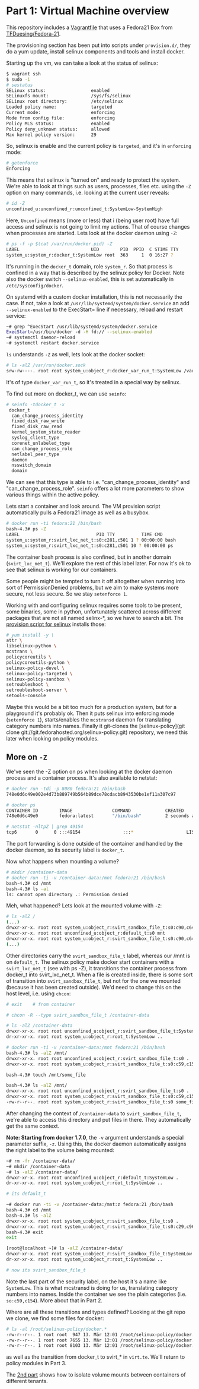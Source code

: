 # Part 1: Virtual Machine overview

This repository includes a [Vagrantfile](https://raw.githubusercontent.com/aschmidt75/docker-selinux-playground/master/Vagrantfile) that
uses a Fedora21 Box from [TFDuesing/Fedora-21](https://vagrantcloud.com/TFDuesing/boxes/Fedora-21).

The provisioning section has been put into scripts under `provision.d/`, they
do a yum update, install selinux components and tools and install docker.

Starting up the vm, we can take a look at the status of selinux:

```bash
$ vagrant ssh
$ sudo -i
# sestatus
SELinux status:                 enabled
SELinuxfs mount:                /sys/fs/selinux
SELinux root directory:         /etc/selinux
Loaded policy name:             targeted
Current mode:                   enforcing
Mode from config file:          enforcing
Policy MLS status:              enabled
Policy deny_unknown status:     allowed
Max kernel policy version:      29
```

So, selinux is enable and the current policy is `targeted`, and it's in `enforcing`
mode:

```bash
# getenforce
Enforcing
```

This means that selinux is "turned on" and ready to protect the system. We're
able to look at things such as users, processes, files etc. using the `-Z` option
on many commands, i.e. looking at the current user reveals:


```bash
# id -Z
unconfined_u:unconfined_r:unconfined_t:SystemLow-SystemHigh
```

Here, `Unconfined` means (more or less) that i (being user root) have full access and
selinux is not going to limit my actions. That of course changes when processes
are started. Lets look at the docker daemon using `-Z`:


```bash
# ps -f -p $(cat /var/run/docker.pid) -Z
LABEL                           UID        PID  PPID  C STIME TTY          TIME CMD
system_u:system_r:docker_t:SystemLow root  363     1  0 16:27 ?        00:00:09 /usr/bin/docker -d --selinux-enabled
```

It's running in the `docker_t` domain, role `system_r`. So that process is confined in a way
that is described by the selinux policy for Docker. Note also the docker switch `--selinux-enabled`,
this is set automatically in `/etc/sysconfig/docker`.

On systemd with a custom docker installation, this is not necessarily the case. If not, take a look at
`/usr/lib/systemd/system/docker.service` an add `--selinux-enabled` to the ExecStart= line if necessary,
reload and restart service:

```bash
~# grep ^ExecStart /usr/lib/systemd/system/docker.service
ExecStart=/usr/bin/docker -d -H fd:// --selinux-enabled
~# systemctl daemon-reload
~# systemctl restart docker.service
```

`ls` understands `-Z` as well, lets look at the docker socket:

```bash
# ls -alZ /var/run/docker.sock
srw-rw----. root root system_u:object_r:docker_var_run_t:SystemLow /var/run/docker.sock
```

It's of type `docker_var_run_t`, so it's treated in a special way by selinux.

To find out more on docker_t, we can use `seinfo`:

```bash
# seinfo -tdocker_t -x
 docker_t
  can_change_process_identity
  fixed_disk_raw_write
  fixed_disk_raw_read
  kernel_system_state_reader
  syslog_client_type
  corenet_unlabeled_type
  can_change_process_role
  netlabel_peer_type
  daemon
  nsswitch_domain
  domain
```

We can see that this type is able to i.e. "can_change_process_identity" and "can_change_process_role".
`seinfo` offers a lot more parameters to show various things within the active policy.

Lets start a container and look around. The VM provision script automatically pulls a Fedora21 image
as well as a busybox.

```bash
# docker run -ti fedora:21 /bin/bash
bash-4.3# ps -Z
LABEL                             PID TTY          TIME CMD
system_u:system_r:svirt_lxc_net_t:s0:c281,c501 1 ? 00:00:00 bash
system_u:system_r:svirt_lxc_net_t:s0:c281,c501 10 ? 00:00:00 ps
```

The container bash process is also confined, but in another domain (`svirt_lxc_net_t`). We'll explore
the rest of this label later. For now it's ok to see that selinux is working for our containers.

Some people might be tempted to turn it off altogether when running into sort of PermissionDenied problems,
but we aim to make systems more secure, not less secure. So we stay `setenforce 1`.

Working with and configuring selinux requires some tools to be present, some binaries, some in python, unfortunately
scattered across different packages that are not all named selinx-*, so we have to search a bit.
The [provision script for selinux](https://github.com/aschmidt75/docker-selinux-playground/blob/master/provision.d/05_selinux.sh) installs
those:

```bash
# yum install -y \
attr \
libselinux-python \
mcstrans \
policycoreutils \
policycoreutils-python \
selinux-policy-devel \
selinux-policy-targeted \
selinux-policy-sandbox \
setroubleshoot \
setroubleshoot-server \
setools-console
```

Maybe this would be a bit too much for a production system, but for a playground it's probably ok. Then it puts
selinux into enforcing mode (`setenforce 1`), starts/enables the `mcstransd` daemon for translating category numbers into names.
Finally it git-clones the [selinux-policy](git clone git://git.fedorahosted.org/selinux-policy.git) repository, we need this later
when looking on policy modules.

## More on `-Z`

We've seen the -Z option on ps when looking at the docker daemon process and a container process. It's also available to
netstat:

```bash
# docker run -tdi -p 8080 fedora:21 /bin/bash
748e0d6c49e002e4d73b889749b564b89dce78cdacb8943530be1ef11a307c97

# docker ps
CONTAINER ID        IMAGE               COMMAND             CREATED             STATUS              PORTS                     NAMES
748e0d6c49e0        fedora:latest       "/bin/bash"         2 seconds ago       Up 1 seconds        0.0.0.0:49154->8080/tcp   suspicious_darwin

# netstat -nltpZ | grep 49154
tcp6       0      0 :::49154                :::*                    LISTEN      3208/docker-proxy    system_u:system_r:docker_t:SystemLow
```

The port forwarding is done outside of the container and handled by the docker daemon, so its security label is `docker_t`.

Now what happens when mounting a volume? 

```bash
# mkdir /container-data
# docker run -ti -v /container-data:/mnt fedora:21 /bin/bash
bash-4.3# cd /mnt
bash-4.3# ls -al
ls: cannot open directory .: Permission denied
```

Meh, what happened? Lets look at the mounted volume with `-Z`:

```bash
# ls -alZ /
(...)
drwxr-xr-x. root root system_u:object_r:svirt_sandbox_file_t:s0:c90,c644 media
drwxr-xr-x. root root unconfined_u:object_r:default_t:s0 mnt
drwxr-xr-x. root root system_u:object_r:svirt_sandbox_file_t:s0:c90,c644 opt
(...)
```

Other directories carry the `svirt_sandbox_file_t` label, whereas our /mnt is on `default_t`. The selinux policy make docker start containers with a `svirt_lxc_net_t`
(see with ps -Z), it transitions the container process from docker_t into svirt_lxc_net_t. When a file is created inside, there is some sort of transition into
`svirt_sandbox_file_t`, but not for the one we mounted (because it has been created outside). We'd need to change this on the host level, i.e. using `chcon`:

```bash
# exit    # from container

# chcon -R --type svirt_sandbox_file_t /container-data

# ls -alZ /container-data
drwxr-xr-x. root root unconfined_u:object_r:svirt_sandbox_file_t:SystemLow .
dr-xr-xr-x. root root system_u:object_r:root_t:SystemLow ..

# docker run -ti -v /container-data:/mnt fedora:21 /bin/bash
bash-4.3# ls -alZ /mnt/
drwxr-xr-x. root root unconfined_u:object_r:svirt_sandbox_file_t:s0 .
drwxr-xr-x. root root system_u:object_r:svirt_sandbox_file_t:s0:c59,c154 ..

bash-4.3# touch /mnt/some_file

bash-4.3# ls -alZ /mnt/
drwxr-xr-x. root root unconfined_u:object_r:svirt_sandbox_file_t:s0 .
drwxr-xr-x. root root system_u:object_r:svirt_sandbox_file_t:s0:c59,c154 ..
-rw-r--r--. root root system_u:object_r:svirt_sandbox_file_t:s0 some_file
```

After changing the context of `/container-data` to `svirt_sandbox_file_t`, we're able to access this directory and put files in there.
They automatically get the same context.

**Note: Starting from docker 1.7.0**, the `-v` argument understands a special parameter suffix, `-z`. Using this, the docker daemon automatically assigns the
right label to the volume being mounted:

```bash
~# rm -fr /container-data/
~# mkdir /container-data
~# ls -alZ /container-data/
drwxr-xr-x. root root unconfined_u:object_r:default_t:SystemLow .
dr-xr-xr-x. root root system_u:object_r:root_t:SystemLow ..

# its default_t

~# docker run -ti -v /container-data:/mnt:z fedora:21 /bin/bash
bash-4.3# cd /mnt
bash-4.3# ls -alZ
drwxr-xr-x. root root system_u:object_r:svirt_sandbox_file_t:s0 .
drwxr-xr-x. root root system_u:object_r:svirt_sandbox_file_t:s0:c29,c960 ..
bash-4.3# exit
exit

[root@localhost ~]# ls -alZ /container-data/
drwxr-xr-x. root root system_u:object_r:svirt_sandbox_file_t:SystemLow .
dr-xr-xr-x. root root system_u:object_r:root_t:SystemLow ..

# now its svirt_sandbox_file_t
```

Note the last part of the security label, on the host it's a name like `SystemLow`. This is what mcstransd is doing for us, translating category numbers into names.
Inside the container we see the plain categories (i.e. `so:c59,c154`). More about that in Part 2.

Where are all these transitions and types defined? Looking at the git repo we clone, we find some files for docker:

```bash
# ls -al /root/selinux-policy/docker.*
-rw-r--r--. 1 root root  947 13. Mär 12:01 /root/selinux-policy/docker.fc
-rw-r--r--. 1 root root 7655 13. Mär 12:01 /root/selinux-policy/docker.if
-rw-r--r--. 1 root root 8103 13. Mär 12:01 /root/selinux-policy/docker.te
```

as well as the transition from docker_t to svirt_* in `virt.te`. We'll return to policy modules in Part 3.

The [2nd part](https://github.com/aschmidt75/docker-selinux-playground/blob/master/docs/02_categories.md) shows how to
isolate volume mounts between containers of different tenants.
